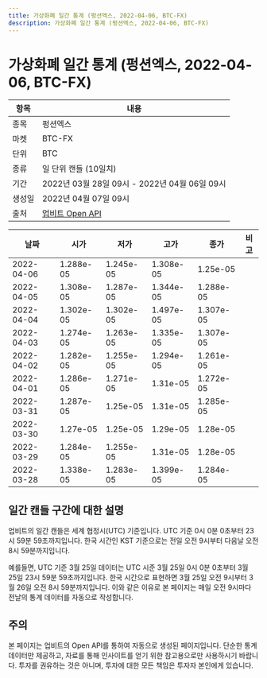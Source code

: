```yaml
---
title: 가상화폐 일간 통계 (펑션엑스, 2022-04-06, BTC-FX)
description: 가상화폐 일간 통계 (펑션엑스, 2022-04-06, BTC-FX)
---
```



가상화폐 일간 통계 (펑션엑스, 2022-04-06, BTC-FX)
===

|항목|내용|
|--|--|
|종목|펑션엑스|
|마켓|BTC-FX|
|단위|BTC|
|종류|일 단위 캔들 (10일치)|
|기간|2022년 03월 28일 09시 - 2022년 04월 06일 09시|
|생성일|2022년 04월 07일 09시|
|출처|[업비트 Open API](https://docs.upbit.com)|


|날짜|시가|저가|고가|종가|비고|
|--|--|--|--|--|--|
|2022-04-06|1.288e-05|1.245e-05|1.308e-05|1.25e-05|    |
|2022-04-05|1.308e-05|1.287e-05|1.344e-05|1.288e-05|    |
|2022-04-04|1.302e-05|1.302e-05|1.497e-05|1.307e-05|    |
|2022-04-03|1.274e-05|1.263e-05|1.335e-05|1.307e-05|    |
|2022-04-02|1.282e-05|1.255e-05|1.294e-05|1.261e-05|    |
|2022-04-01|1.286e-05|1.271e-05|1.31e-05|1.272e-05|    |
|2022-03-31|1.287e-05|1.25e-05|1.31e-05|1.285e-05|    |
|2022-03-30|1.27e-05|1.25e-05|1.29e-05|1.28e-05|    |
|2022-03-29|1.284e-05|1.255e-05|1.31e-05|1.28e-05|    |
|2022-03-28|1.338e-05|1.283e-05|1.399e-05|1.284e-05|    |


일간 캔들 구간에 대한 설명
---


업비트의 일간 캔들은 세계 협정시(UTC) 기준입니다. 
UTC 기준 0시 0분 0초부터 23시 59분 59초까지입니다. 
한국 시간인 KST 기준으로는 전일 오전 9시부터 다음날 오전 8시 59분까지입니다. 


예를들면, UTC 기준 3월 25일 데이터는 UTC 시준 3월 25일 0시 0분 0초부터 3월 25일 23시 59분 59초까지입니다. 
한국 시간으로 표현하면 3월 25일 오전 9시부터 3월 26일 오전 8시 59분까지입니다. 
이와 같은 이유로 본 페이지는 매일 오전 9시마다 전날의 통계 데이터를 자동으로 작성합니다. 


주의
---


본 페이지는 업비트의 Open API를 통하여 자동으로 생성된 페이지입니다. 
단순한 통계 데이터만 제공하고, 자료를 통해 인사이트를 얻기 위한 참고용으로만 사용하시기 바랍니다. 
투자를 권유하는 것은 아니며, 투자에 대한 모든 책임은 투자자 본인에게 있습니다. 
